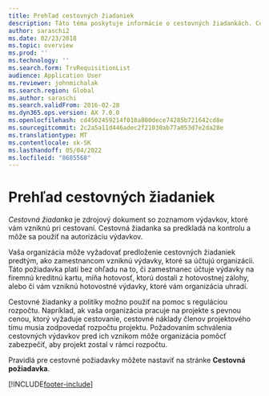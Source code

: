 ```yaml
---
title: Prehľad cestovných žiadaniek
description: Táto téma poskytuje informácie o cestovných žiadankách. Cestovná žiadanka dokladuje plánované cestovné výdavky.
author: saraschi2
ms.date: 02/23/2018
ms.topic: overview
ms.prod: ''
ms.technology: ''
ms.search.form: TrvRequisitionList
audience: Application User
ms.reviewer: johnmichalak
ms.search.region: Global
ms.author: saraschi
ms.search.validFrom: 2016-02-28
ms.dyn365.ops.version: AX 7.0.0
ms.openlocfilehash: cd4502459214f010a800dece74285b721642cd8e
ms.sourcegitcommit: 2c2a5a11d446adec2f21030ab77a053d7e2da28e
ms.translationtype: MT
ms.contentlocale: sk-SK
ms.lasthandoff: 05/04/2022
ms.locfileid: "8685568"
---
```

# <a name="travel-requisitions-overview"></a>Prehľad cestovných žiadaniek

*Cestovná žiadanka* je zdrojový dokument so zoznamom výdavkov, ktoré vám vzniknú pri cestovaní. Cestovná žiadanka sa predkladá na kontrolu a môže sa použiť na autorizáciu výdavkov.

Vaša organizácia môže vyžadovať predloženie cestovných žiadaniek predtým, ako zamestnancom vzniknú výdavky, ktoré sa účtujú organizácii. Táto požiadavka platí bez ohľadu na to, či zamestnanec účtuje výdavky na firemnú kreditnú kartu, míňa hotovosť, ktorú dostali z hotovostnej zálohy, alebo či vám vzniknú hotovostné výdavky, ktoré vám organizácia uhradí.

Cestovné žiadanky a politiky možno použiť na pomoc s reguláciou rozpočtu. Napríklad, ak vaša organizácia pracuje na projekte s pevnou cenou, ktorý vyžaduje cestovanie, cestovné náklady členov projektového tímu musia zodpovedať rozpočtu projektu. Požadovaním schválenia cestovných výdavkov pred ich vznikom môže organizácia pomôcť zabezpečiť, aby projekt zostal v rámci rozpočtu.

Pravidlá pre cestovné požiadavky môžete nastaviť na stránke **Cestovná požiadavka**.


[!INCLUDE[footer-include](../includes/footer-banner.md)]